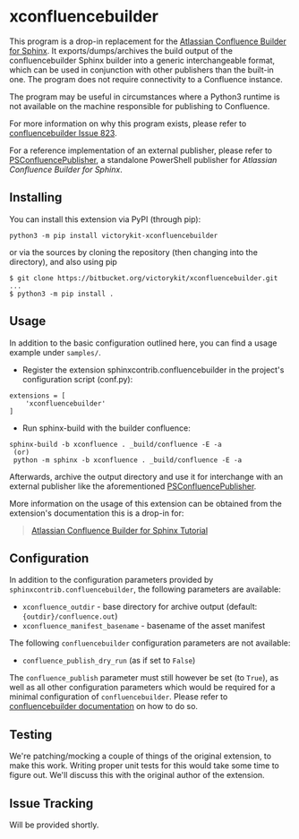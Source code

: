 # xconfluencebuilder

This program is a drop-in replacement for the [Atlassian Confluence Builder for
Sphinx](https://github.com/sphinx-contrib/confluencebuilder). It
exports/dumps/archives the build output of the confluencebuilder Sphinx builder
into a generic interchangeable format, which can be used in conjunction with
other publishers than the built-in one. The program does not require
connectivity to a Confluence instance.

The program may be useful in circumstances where a Python3 runtime is not
available on the machine responsible for publishing to Confluence. 

For more information on why this program exists, please refer to
[confluencebuilder Issue
823](https://github.com/sphinx-contrib/confluencebuilder/issues/823).

For a reference implementation of an external publisher, please refer to
[PSConfluencePublisher](https://bitbucket.org/victorykit/psconfluencepublisher),
a standalone PowerShell publisher for *Atlassian Confluence Builder for Sphinx*.

## Installing

You can install this extension via PyPI (through pip):

```
python3 -m pip install victorykit-xconfluencebuilder
```

or via the sources by cloning the repository (then changing into the directory),
and also using pip

```
$ git clone https://bitbucket.org/victorykit/xconfluencebuilder.git
...
$ python3 -m pip install .
```

## Usage

In addition to the basic configuration outlined here, you can find a usage 
example under `samples/`.

* Register the extension sphinxcontrib.confluencebuilder in the project's 
  configuration script (conf.py):

```
extensions = [
    'xconfluencebuilder'
]
```

* Run sphinx-build with the builder confluence:

```
sphinx-build -b xconfluence . _build/confluence -E -a
 (or)
 python -m sphinx -b xconfluence . _build/confluence -E -a
```

Afterwards, archive the output directory and use it for interchange with an
external publisher like the aforementioned 
[PSConfluencePublisher](https://bitbucket.org/victorykit/psconfluencepublisher).

More information on the usage of this extension can be obtained from the
extension's documentation this is a drop-in for:

> [Atlassian Confluence Builder for Sphinx Tutorial](https://sphinxcontrib-confluencebuilder.readthedocs.io/tutorial)

## Configuration

In addition to the configuration parameters provided by
`sphinxcontrib.confluencebuilder`, the following parameters are available:

* `xconfluence_outdir` - base directory for archive output (default:
  `{outdir}/confluence.out`)
* `xconfluence_manifest_basename` - basename of the asset manifest

The following `confluencebuilder` configuration parameters are not available: 

* `confluence_publish_dry_run` (as if set to `False`)

The `confluence_publish` parameter must still however be set (to `True`), as 
well as all other configuration parameters which would be required for a minimal
configuration of `confluencebuilder`. Please refer to [confluencebuilder
documentation](https://sphinxcontrib-confluencebuilder.readthedocs.io/tutorial) 
on how to do so.

## Testing

We're patching/mocking a couple of things of the original extension, to make
this work. Writing proper unit tests for this would take some time to figure out.
We'll discuss this with the original author of the extension.

## Issue Tracking

Will be provided shortly.
